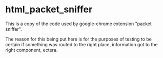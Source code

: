 # html_packet_sniffer
This is a copy of the code used by google-chrome extension "packet sniffer".


The reason for this being put here is for the purposes of testing to be certain if something was routed to the right place, information got to the right
 component, ectera.
